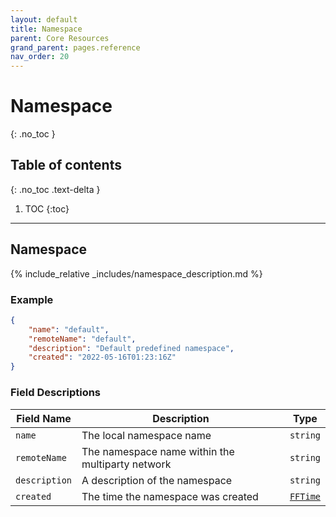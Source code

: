 ```yaml
---
layout: default
title: Namespace
parent: Core Resources
grand_parent: pages.reference
nav_order: 20
---
```


# Namespace
{: .no_toc }

## Table of contents
{: .no_toc .text-delta }

1. TOC
{:toc}

---
## Namespace

{% include_relative _includes/namespace_description.md %}

### Example

```json
{
    "name": "default",
    "remoteName": "default",
    "description": "Default predefined namespace",
    "created": "2022-05-16T01:23:16Z"
}
```

### Field Descriptions

| Field Name | Description | Type |
|------------|-------------|------|
| `name` | The local namespace name | `string` |
| `remoteName` | The namespace name within the multiparty network | `string` |
| `description` | A description of the namespace | `string` |
| `created` | The time the namespace was created | [`FFTime`](simpletypes#fftime) |

